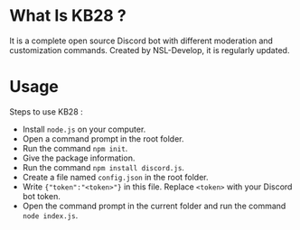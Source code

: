 # What Is KB28 ?
It is a complete open source Discord bot with different moderation and customization commands.
Created by NSL-Develop, it is regularly updated.

# Usage
Steps to use KB28 :

- Install ``node.js`` on your computer.
- Open a command prompt in the root folder.
- Run the command ``npm init``.
- Give the package information.
- Run the command ``npm install discord.js``.
- Create a file named ``config.json`` in the root folder.
- Write ``{"token":"<token>"}`` in this file. Replace ``<token>`` with your Discord bot token.
- Open the command prompt in the current folder and run the command ``node index.js``.
